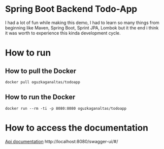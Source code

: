 # Spring Boot Backend Todo-App

I had a lot of fun while making this demo, I had to learn so many things from beginning like Maven, Spring Boot, Sprint JPA, Lombok but it the end i think it was worth to experience this kinda development cycle.


# How to run

## How to pull the Docker

    docker pull oguzkaganaltas/todoapp

## How to run the Docker

    docker run --rm -ti -p 8080:8080 oguzkaganaltas/todoapp


# How to access the documentation

[Api documentation](http://localhost:8080/swagger-ui/#/)
http://localhost:8080/swagger-ui/#/
